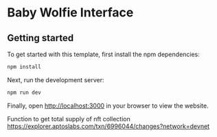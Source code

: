 # Baby Wolfie Interface

## Getting started

To get started with this template, first install the npm dependencies:

```bash
npm install
```

Next, run the development server:

```bash
npm run dev
```

Finally, open [http://localhost:3000](http://localhost:3000) in your browser to view the website.



Function to get total supply of nft collection
https://explorer.aptoslabs.com/txn/6996044/changes?network=devnet